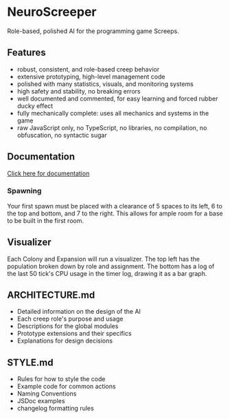 # NeuroScreeper
Role-based, polished AI for the programming game Screeps.

## Features
- robust, consistent, and role-based creep behavior
- extensive prototyping, high-level management code
- polished with many statistics, visuals, and monitoring systems
- high safety and stability, no breaking errors
- well documented and commented, for easy learning and forced rubber ducky effect
- fully mechanically complete: uses all mechanics and systems in the game
- raw JavaScript only, no TypeScript, no libraries, no compilation, no obfuscation, no syntactic sugar

## Documentation
[Click here for documentation](https://nsmp-dev.github.io/screeps/)
### Spawning
Your first spawn must be placed with a clearance of 5 spaces to its left, 6 to the top and bottom, and 7 to the right.
This allows for ample room for a base to be built in the first room.

## Visualizer
Each Colony and Expansion will run a visualizer.
The top left has the population broken down by role and assignment.
The bottom has a log of the last 50 tick's CPU usage in the timer log, drawing it as a bar graph.

## ARCHITECTURE.md
- Detailed information on the design of the AI
- Each creep role's purpose and usage
- Descriptions for the global modules
- Prototype extensions and their specifics
- Explanations for design decisions

## STYLE.md
- Rules for how to style the code
- Example code for common actions
- Naming Conventions
- JSDoc examples
- changelog formatting rules
